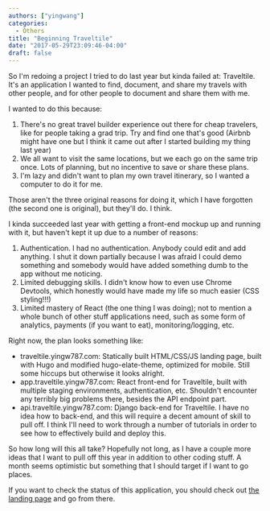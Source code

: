 ```yaml
---
authors: ["yingwang"]
categories:
  - Others
title: "Beginning Traveltile"
date: "2017-05-29T23:09:46-04:00"
draft: false
---
```

So I'm redoing a project I tried to do last year but kinda failed at: Traveltile. It's an application I wanted to find, document, and share my travels with other people, and for other people to document and share them with me.

I wanted to do this because:
1. There's no great travel builder experience out there for cheap travelers, like for people taking a grad trip. Try and find one that's good (Airbnb might have one but I think it came out after I started building my thing last year)
2. We all want to visit the same locations, but we each go on the same trip once. Lots of planning, but no incentive to save or share these plans.
3. I'm lazy and didn't want to plan my own travel itinerary, so I wanted a computer to do it for me.

Those aren't the three original reasons for doing it, which I have forgotten (the second one is original), but they'll do. I think.

I kinda succeeded last year with getting a front-end mockup up and running with it, but haven't kept it up due to a number of reasons:

1. Authentication. I had no authentication. Anybody could edit and add anything. I shut it down partially because I was afraid I could demo something and somebody would have added something dumb to the app without me noticing.
2. Limited debugging skills. I didn't know how to even use Chrome Devtools, which honestly would have made my life so much easier (CSS styling!!!)
3. Limited mastery of React (the one thing I was doing); not to mention a whole bunch of other stuff applications need, such as some form of analytics, payments (if you want to eat), monitoring/logging, etc.

Right now, the plan looks something like:
- traveltile.yingw787.com: Statically built HTML/CSS/JS landing page, built with Hugo and modified hugo-elate-theme, optimized for mobile. Still some hiccups but otherwise it looks alright.
- app.traveltile.yingw787.com: React front-end for Traveltile, built with multiple staging environments, authentication, etc. Shouldn't encounter any terribly big problems there, besides the API endpoint part.
- api.traveltile.yingw787.com: Django back-end for Traveltile. I have no idea how to back-end, and this will require a decent amount of skill to pull off. I think I'll need to work through a number of tutorials in order to see how to effectively build and deploy this.

So how long will this all take? Hopefully not long, as I have a couple more ideas that I want to pull off this year in addition to other coding stuff. A month seems optimistic but something that I should target if I want to go places.

If you want to check the status of this application, you should check out [the landing page](https://traveltile.yingw787.com) and go from there.
